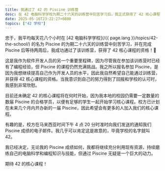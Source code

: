 ```yaml
---
title: 我通过了 42 的 Piscine 训练营
desc: 在 42 电脑科学学校为期二十六天的训练营中刻苦学习后，我正式获得了 42 核心课程的资格。
date: 2025-05-16T23:22:27+0800
topics: ["42 学校"]
---
```


忠于，我平均每天花八个小时在 [42 电脑科学学校](/{{ page.lang }}/topics/42-the-school/) 的名为 Piscine 的为期二十六天的训练营中刻苦学习，并在完成 Piscine 后等待两周后，我成功通过了该训练营，获得了 42 核心课程的资格！🎉

这是我作为软件开发人员的另一个重要里程碑，因为尽管我在参加该训练营时已经有了编程经验，但 Piscine 的课程仍然充满挑战。我之所以报名参加 Piscine，是因为我想继续提高自己作为开发人员的水平，因此我自然希望自己能通过训练营，并获得 42 核心课程的资格。当我意识到自己的努力得到了回报和学校的认可时，我感到非常欣慰。

目前还未确定 42 的核心课程将在何时开始，因为我本地的校园仍需要一定数量的数届 Piscine 的合格学员，以便有足够的学生一起开始学习核心课程。校方已计划在未来几个月内开办新的一届 Piscine，因此希望会有更多的人加入我们的核心课程。

有趣的是，校方在马来西亚时间下午 4 点 20 分时准时向我们发送的通知我们 Piscine 成绩的电子邮件。我几乎可以肯定这是故意的，毕竟学校的名字就叫 42。

我已经决定，无论我的 Piscine 成绩如何，我都将继续充分利用现有资源，持续磨练自己的电脑科学和编程知识与技能，但通过 Piscine 无疑是一个巨大的动力。

期待 42 的核心课程！

